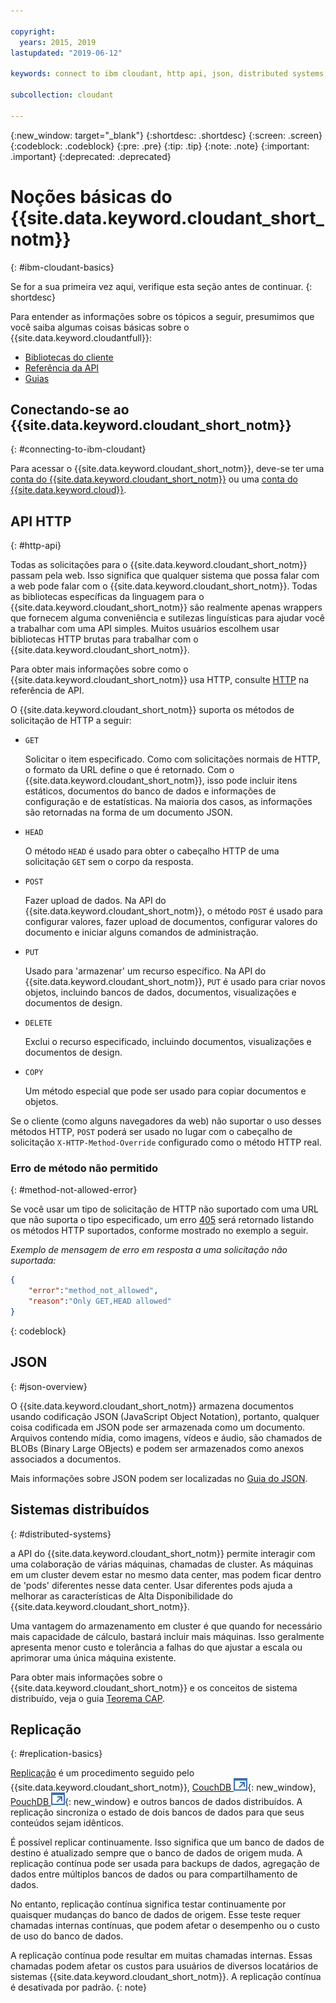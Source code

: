 ```yaml
---

copyright:
  years: 2015, 2019
lastupdated: "2019-06-12"

keywords: connect to ibm cloudant, http api, json, distributed systems, replication

subcollection: cloudant

---
```


{:new_window: target="_blank"}
{:shortdesc: .shortdesc}
{:screen: .screen}
{:codeblock: .codeblock}
{:pre: .pre}
{:tip: .tip}
{:note: .note}
{:important: .important}
{:deprecated: .deprecated}

<!-- Acrolinx: 2018-05-07 -->

# Noções básicas do {{site.data.keyword.cloudant_short_notm}}
{: #ibm-cloudant-basics}

Se for a sua primeira vez aqui,
verifique esta seção antes de continuar.
{: shortdesc}

Para entender as informações sobre os tópicos a seguir, presumimos que você saiba algumas coisas básicas sobre o {{site.data.keyword.cloudantfull}}: 

- [Bibliotecas do cliente](/docs/services/Cloudant?topic=cloudant-client-libraries#client-libraries)
- [Referência da API](/docs/services/Cloudant?topic=cloudant-api-reference-overview#api-reference-overview)
- [Guias](/docs/services/Cloudant?topic=cloudant-authorized-curl-acurl-#authorized-curl-acurl-)

## Conectando-se ao {{site.data.keyword.cloudant_short_notm}}
{: #connecting-to-ibm-cloudant}

Para acessar o {{site.data.keyword.cloudant_short_notm}}, deve-se ter uma [conta do {{site.data.keyword.cloudant_short_notm}}](/docs/services/Cloudant?topic=cloudant-ibm-cloudant.com#enterprise-plan) ou uma [conta do {{site.data.keyword.cloud}}](https://cloud.ibm.com/login).

## API HTTP
{: #http-api}

Todas as solicitações para o {{site.data.keyword.cloudant_short_notm}} passam pela web.
Isso significa que qualquer sistema que possa falar com a web pode falar com o {{site.data.keyword.cloudant_short_notm}}.
Todas as bibliotecas específicas da linguagem para o {{site.data.keyword.cloudant_short_notm}} são realmente apenas wrappers que fornecem
alguma conveniência e sutilezas linguísticas para ajudar você a trabalhar com uma API simples.
Muitos usuários escolhem usar bibliotecas HTTP brutas para trabalhar com o {{site.data.keyword.cloudant_short_notm}}.

Para obter mais informações sobre como o {{site.data.keyword.cloudant_short_notm}} usa HTTP, consulte [HTTP](/docs/services/Cloudant?topic=cloudant-http#http) na referência de API.

O {{site.data.keyword.cloudant_short_notm}} suporta os métodos de solicitação de HTTP a seguir:

-   `GET`

    Solicitar o item especificado.
    Como com solicitações normais de HTTP,
o formato da URL define o que é retornado.
    Com o {{site.data.keyword.cloudant_short_notm}}, isso pode incluir itens estáticos,
documentos do banco de dados
e informações de configuração e de estatísticas.
    Na maioria dos casos, as informações são retornadas na forma de um documento JSON.

-   `HEAD`

    O método `HEAD` é usado para obter o cabeçalho HTTP de uma solicitação `GET` sem o corpo da resposta.

-   `POST`

    Fazer upload de dados.
    Na API do {{site.data.keyword.cloudant_short_notm}},
o método `POST` é usado para configurar valores,
fazer upload de documentos,
configurar valores do documento
e iniciar alguns comandos de administração.

-   `PUT`

    Usado para 'armazenar' um recurso específico.
    Na API do {{site.data.keyword.cloudant_short_notm}},
`PUT` é usado para criar novos objetos,
incluindo bancos de dados,
documentos,
visualizações
e documentos de design.

-   `DELETE`

    Exclui o recurso especificado,
incluindo documentos,
visualizações
e documentos de design.

-   `COPY`

    Um método especial que pode ser usado para copiar documentos e objetos.

Se o cliente (como alguns navegadores da web) não suportar o uso desses métodos HTTP,
`POST` poderá ser usado no lugar com o cabeçalho de solicitação `X-HTTP-Method-Override` configurado como o método HTTP real.

### Erro de método não permitido
{: #method-not-allowed-error}

Se você usar um tipo de solicitação de HTTP não suportado com uma URL que não suporta o tipo especificado,
um erro [405](/docs/services/Cloudant?topic=cloudant-http#http-status-codes) será retornado
listando os métodos HTTP suportados, conforme mostrado no exemplo a seguir.

_Exemplo de mensagem de erro em resposta a uma solicitação não suportada:_

```json
{
    "error":"method_not_allowed",
    "reason":"Only GET,HEAD allowed"
}
```
{: codeblock}

## JSON
{: #json-overview}

O {{site.data.keyword.cloudant_short_notm}} armazena documentos usando codificação JSON (JavaScript Object Notation),
portanto, qualquer coisa codificada em JSON pode ser armazenada como um documento.
Arquivos contendo mídia,
como imagens,
vídeos
e áudio,
são chamados de BLOBs (Binary Large OBjects)
e podem ser armazenados como anexos associados a documentos.

Mais informações sobre JSON podem ser localizadas no [Guia do JSON](/docs/services/Cloudant?topic=cloudant-json#json).

## Sistemas distribuídos
{: #distributed-systems}

a API do {{site.data.keyword.cloudant_short_notm}} permite interagir com uma colaboração de várias máquinas,
chamadas de cluster.
As máquinas em um cluster devem estar no mesmo data center,
mas podem ficar dentro de 'pods' diferentes nesse data center.
Usar diferentes pods ajuda a melhorar as características de Alta Disponibilidade do {{site.data.keyword.cloudant_short_notm}}.

Uma vantagem do armazenamento em cluster é que quando for necessário mais capacidade de cálculo,
bastará incluir mais máquinas.
Isso geralmente apresenta menor custo e tolerância a falhas do que ajustar a escala ou aprimorar uma única máquina existente.

Para obter mais informações sobre o {{site.data.keyword.cloudant_short_notm}} e os conceitos de sistema distribuído,
veja o guia [Teorema CAP](/docs/services/Cloudant?topic=cloudant-cap-theorem#cap-theorem).

## Replicação
{: #replication-basics}

[Replicação](/docs/services/Cloudant?topic=cloudant-replication-api#replication-api) é um procedimento seguido pelo {{site.data.keyword.cloudant_short_notm}},
[CouchDB ![Ícone de link externo](../images/launch-glyph.svg "Ícone de link externo")](http://couchdb.apache.org/){: new_window},
[PouchDB ![Ícone de link externo](../images/launch-glyph.svg "Ícone de link externo")](http://pouchdb.com/){: new_window}
e outros bancos de dados distribuídos.
A replicação sincroniza o estado de dois bancos de dados para que seus conteúdos sejam idênticos.

É possível replicar continuamente.
Isso significa que um banco de dados de destino é atualizado sempre que o banco de dados de origem muda.
A replicação contínua pode ser usada para backups de dados,
agregação de dados entre múltiplos bancos de dados
ou para compartilhamento de dados.

No entanto,
replicação contínua significa testar continuamente por quaisquer mudanças do banco de dados de origem.
Esse teste requer chamadas internas contínuas,
que podem afetar o desempenho ou o custo de uso do banco de dados.

A replicação contínua pode resultar em muitas chamadas internas. Essas chamadas podem afetar os custos para usuários de diversos locatários de sistemas {{site.data.keyword.cloudant_short_notm}}. A replicação contínua é desativada por padrão.
{: note}


